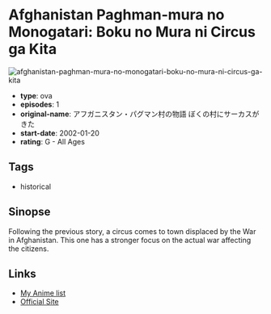 # Afghanistan Paghman-mura no Monogatari: Boku no Mura ni Circus ga Kita

![afghanistan-paghman-mura-no-monogatari-boku-no-mura-ni-circus-ga-kita](https://cdn.myanimelist.net/images/anime/3/66027.jpg)

-   **type**: ova
-   **episodes**: 1
-   **original-name**: アフガニスタン・パグマン村の物語 ぼくの村にサーカスがきた
-   **start-date**: 2002-01-20
-   **rating**: G - All Ages

## Tags

-   historical

## Sinopse

Following the previous story, a circus comes to town displaced by the War in Afghanistan. This one has a stronger focus on the actual war affecting the citizens.

## Links

-   [My Anime list](https://myanimelist.net/anime/26137/Afghanistan_Paghman-mura_no_Monogatari__Boku_no_Mura_ni_Circus_ga_Kita)
-   [Official Site](http://www.optical.jp/dvd/img/item/peace/imgs/028.pdf)

